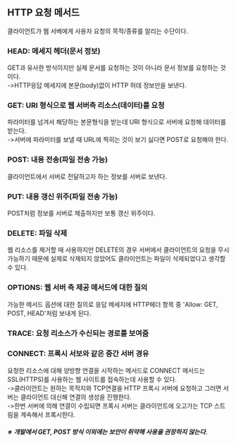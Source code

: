 ## HTTP 요청 메서드        
클라이언트가 웹 서베에게 사용자 요청의 목적/종류를 알리는 수단이다.      

### HEAD: 메세지 헤더(문서 정보)           
GET과 유사한 방식이지만 실제 문서를 요청하는 것이 아니라 문서 정보를 요청하는 것이다.            
->HTTP응답 메세지에 본문(body)없이 HTTP 허데 정보만을 보낸다.
### GET: URI 형식으로 웹 서버측 리소스(데이터)를 요청            
파라미터를 넘겨서 해당하는 본문형식을 받는데 URI 형식으로 서버에 요청해 데이터를 
받는다.            
->서버에 파라미터를 보낼 때 URL에 찍히는 것이 보기 싫다면 POST로 요청해야 한다.
### POST: 내용 전송(파일 전송 가능)           
클라이언트에서 서버로 전달하고자 하는 정보를 서버로 보낸다.
### PUT: 내용 갱신 위주(파일 전송 가능)           
POST처럼 정보를 서버로 제출하지만 보통 갱신 위주이다.            
### DELETE: 파일 삭제               
웹 리소스를 제거할 때 사용하지만 DELETE의 경우 서버에서 클라이언트의 요청을 무시 
가능하기 때문에 실제로 삭제되지 않았어도 클라이언트는 파일이 삭제되었다고 생각할 수 있다.
### OPTIONS: 웹 서버 측 제공 메서드에 대한 질의           
가능한 메서드 옵션에 대한 질의로 응답 메세지에 HTTP헤더 항목 중 'Allow: GET, POST, HEAD'처럼 보내게 된다.
### TRACE: 요청 리소스가 수신되는 경로를 보여줌           
### CONNECT: 프록시 서보와 같은 중간 서버 경유            
요청한 리소스에 대해 양방향 연결을 시작하는 메서드로 CONNECT 메서드는 SSL(HTTPS)를 
사용하는 웹 사이트를 접속하는데 사용할 수 있다.           
->클라이언트는 원하는 목적지와 TCP연결을 HTTP 프록시 서버에 요청하고 그러면 서버는 
클라이언트 대신해 연결의 생성을 진행한다.             
->한번 서버에 의해 연결이 수립되면 프록시 서버는 클라이언트에 오고가는 TCP 스트림을 
계속해서 프록시한다.             
##### ※ 개발에서 GET, POST 방식 이외에는 보안이 취약해 사용을 권장하지 않는다.
